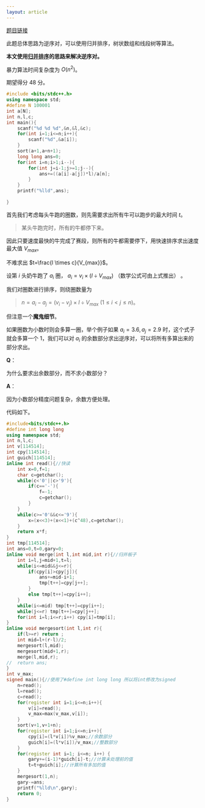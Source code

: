 ```yaml
---
layout: article
---
```



[题目链接](https://www.luogu.com.cn/problem/P3054)

此题总体思路为逆序对，可以使用归并排序，树状数组和线段树等算法。

**本文使用[归并排序](https://oi-wiki.org/basic/merge-sort/)的思路来解决逆序对。**

暴力算法时间复杂度为 $O(n^2)$。

期望得分 $48$ 分。
```cpp
#include <bits/stdc++.h>
using namespace std;
#define N 100001
int a[N];
int n,l,c;
int main(){
	scanf("%d %d %d",&n,&l,&c);
	for(int i=1;i<=n;i++){
		scanf("%d",&a[i]);
	}
	sort(a+1,a+n+1);
	long long ans=0;
	for(int i=n;i>1;i--){
		for(int j=i-1;j>=1;j--){
			ans+=((a[i]-a[j])*l)/a[n]; 
		}
	}
	printf("%lld",ans);
	
}
```
首先我们考虑每头牛跑的圈数，则先需要求出所有牛可以跑步的最大时间 $t$。


> 某头牛跑完时，所有的牛都停下来。

因此只要速度最快的牛完成了赛段，则所有的牛都需要停下，用快速排序求出速度最大值 $V_{max}$。

不难求出 $t=\frac{l \times c}{V_{max}}$。

设第 $i$ 头奶牛跑了 $a_i$ 圈， $a_i =v_i\times (l\div V_{max})$ （数学公式可由上式推出）
。

我们对圈数进行排序，则绕圈数量为 


>$n=a_i -a_j=(v_i-v_j)\times l \div V_{max}$ $(1\leq i<j\leq n)$。


但注意一个**魔鬼细节**。

如果圈数为小数时则会多算一圈，举个例子如果 $a_i=3.6,a_j=2.9$ 时，这个式子就会多算一个 $1$，我们可以对 $a_i$ 的余数部分求出逆序对，可以将所有多算出来的部分求出。

**Q**：

为什么要求出余数部分，而不求小数部分？

**A**：

因为小数部分精度问题复杂，余数方便处理。


代码如下。

```cpp
#include<bits/stdc++.h>
#define int long long
using namespace std;
int n,l,c;
int v[114514];
int cpy[114514];
int guich[114514];
inline int read(){//快读
	int x=0,f=1;
	char c=getchar();
	while(c<'0'||c>'9'){
		if(c=='-'){
			f=-1;
			c=getchar();
		}
	}
	while(c>='0'&&c<='9'){
		x=(x<<3)+(x<<1)+(c^48),c=getchar();
	}
	return x*f;
}
int tmp[114514];
int ans=0,t=0,gary=0;
inline void merge(int l,int mid,int r){//归并板子
	int i=l,j=mid+1,t=l;
	while(i<=mid&&j<=r){
		if(cpy[i]>cpy[j]){
			ans+=mid-i+1;
			tmp[t++]=cpy[j++];
		}
		else tmp[t++]=cpy[i++];
	}
	while(i<=mid) tmp[t++]=cpy[i++];
	while(j<=r) tmp[t++]=cpy[j++];
	for(int i=l;i<=r;i++) cpy[i]=tmp[i];
}
inline void mergesort(int l,int r){
	if(l>=r) return ;
	int mid=l+(r-l)/2;
	mergesort(l,mid);
	mergesort(mid+1,r);
	merge(l,mid,r);
//	return ans;
}
int v_max;
signed main(){//使用了#define int long long 所以将int修改为signed
	n=read();
	l=read();
	c=read();
	for(register int i=1;i<=n;i++){
		v[i]=read();
		v_max=max(v_max,v[i]);
	}
	sort(v+1,v+1+n);
	for(register int i=1;i<=n;i++){
		cpy[i]=(l*v[i])%v_max;//余数部分
		guich[i]=(l*v[i])/v_max;//整数部分
	}
	for(register int i=1; i<=n; i++) {
		gary+=(i-1)*guich[i]-t;//计算未处理前的值
		t=t+guich[i];//计算所有多加的值
	} 
	mergesort(1,n);
	gary-=ans;
	printf("%lld\n",gary);
	return 0;
}
```



